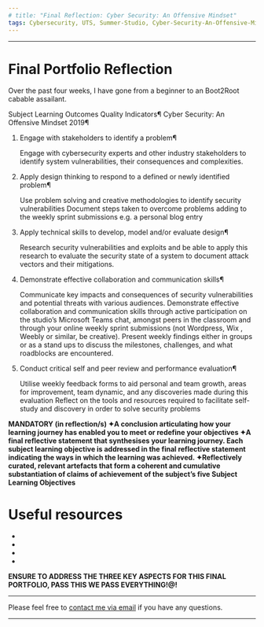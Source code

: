 ```yaml
---
# title: "Final Reflection: Cyber Security: An Offensive Mindset"
tags: Cybersecurity, UTS, Summer-Studio, Cyber-Security-An-Offensive-Mindset, Final-Reflection
---
```

___

# Final Portfolio Reflection
Over the past four weeks, I have gone from a beginner to an Boot2Root cabable assailant.


Subject Learning Outcomes
Quality Indicators¶
Cyber Security: An Offensive Mindset 2019¶
1. Engage with stakeholders to identify a problem¶

    Engage with cybersecurity experts and other industry stakeholders to identify system vulnerabilities, their consequences and complexities.

2. Apply design thinking to respond to a defined or newly identified problem¶

    Use problem solving and creative methodologies to identify security vulnerabilities
    Document steps taken to overcome problems adding to the weekly sprint submissions e.g. a personal blog entry

3. Apply technical skills to develop, model and/or evaluate design¶

    Research security vulnerabilities and exploits and be able to apply this research to evaluate the security state of a system to document attack vectors and their mitigations.

4. Demonstrate effective collaboration and communication skills¶

    Communicate key impacts and consequences of security vulnerabilities and potential threats with various audiences.
    Demonstrate effective collaboration and communication skills through active participation on the studio’s Microsoft Teams chat, amongst peers in the classroom and through your online weekly sprint submissions (not Wordpress, Wix , Weebly or similar, be creative).
    Present weekly findings either in groups or as a stand ups to discuss the milestones, challenges, and what roadblocks are encountered.

5. Conduct critical self and peer review and performance evaluation¶

    Utilise weekly feedback forms to aid personal and team growth, areas for improvement, team dynamic, and any discoveries made during this evaluation
    Reflect on the tools and resources required to facilitate self-study and discovery in order to solve security problems




**MANDATORY (in reflection/s)
✦A conclusion articulating how your learning journey has enabled you to meet or redefine your objectives
✦A final reflective statement that synthesises your learning journey. Each subject learning objective is addressed in the final reflective statement indicating the ways in which the learning was achieved.
✦Reflectively curated, relevant artefacts that form a coherent and cumulative substantiation of claims of achievement of the subject’s five Subject Learning Objectives**



# Useful resources
  - 
  - 
  - 
  - 

**ENSURE TO ADDRESS THE THREE KEY ASPECTS FOR THIS FINAL PORTFOLIO, PASS THIS WE PASS EVERYTHING!@!**


---
Please feel free to [contact me via email](mailto:mitchell.l.tuck@student.uts.edu.au) if you have any questions.

<!--more-->

---


